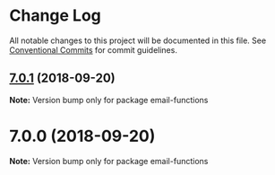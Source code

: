 # Change Log

All notable changes to this project will be documented in this file.
See [Conventional Commits](https://conventionalcommits.org) for commit guidelines.

<a name="7.0.1"></a>
## [7.0.1](https://github.com/heckfordraj/temp/compare/v6.0.0...v7.0.1) (2018-09-20)

**Note:** Version bump only for package email-functions





<a name="7.0.0"></a>
# 7.0.0 (2018-09-20)

**Note:** Version bump only for package email-functions
